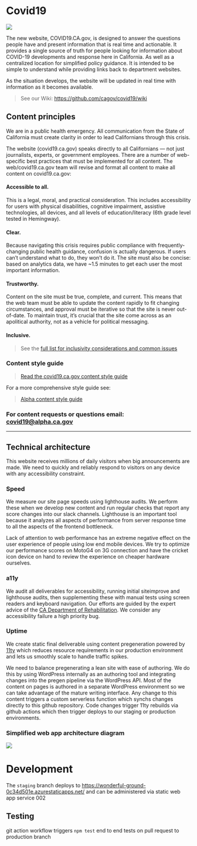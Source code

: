 # Covid19

<img src="https://calenterprise.vsrm.visualstudio.com/_apis/public/Release/badge/520e8f21-6c5d-44c8-b523-979e428a7123/1/4">

The new website, COVID19.CA.gov, is designed to answer the questions people have and present information that is real time and actionable. It provides a single source of  truth for people looking for information about COVID-19 developments and response here in California. As well as a centralized location for simplified policy guidance. It is intended to be simple to understand while providing links back to department websites. 

As the situation develops, the website will be updated in real time with information as it becomes available.

> See our Wiki: <a href="https://github.com/cagov/covid19/wiki">https://github.com/cagov/covid19/wiki</a>

## Content principles 
We are in a public health emergency. All communication from the State of California must create clarity in order to lead Californians through this crisis.

The website (covid19.ca.gov) speaks directly to all Californians — not just journalists, experts, or government employees. There are a number of web-specific best practices that must be implemented for all content. The web/covid19.ca.gov team will revise and format all content to make all content on covid19.ca.gov:

#### Accessible to all.
This is a legal, moral, and practical consideration. This includes accessibility for users with physical disabilities, cognitive impairment, assistive technologies, all devices, and all levels of education/literacy (6th grade level tested in Hemingway).

#### Clear. 
Because navigating this crisis requires public compliance with frequently-changing public health guidance, confusion is actually dangerous. If users can’t understand what to do, they won’t do it. The site must also be concise: based on analytics data, we have ~1.5 minutes to get each user the most important information.

#### Trustworthy. 
Content on the site must be true, complete, and current. This means that the web team must be able to update the content rapidly to fit changing circumstances, and approval must be iterative so that the site is never out-of-date. To maintain trust, it’s crucial that the site come across as an apolitical authority, not as a vehicle for political messaging.

#### Inclusive.

> See the <a href="https://docs.google.com/document/d/10Nz7sFJBlcOXNPhaw6ujjSFvv99xvid3kwBp58Up9Eo/edit#">full list for inclusivity considerations and common issues</a>

### Content style guide 

> <a href="https://docs.google.com/document/d/1txYjL0T2Qmi6Bn7UMtRyECNGbJpOzVQ5ALtqrVTOPOI/edit">Read the covid19.ca.gov content style guide</a>

For a more comprehensive style guide see:

> <a href="https://docs.google.com/document/d/1O5xf74pMzeGKIcMOx_dUooteSTVb2NwB9dze9D9T_fs/edit">Alpha content style guide</a>

### For content requests or questions email: covid19@alpha.ca.gov 

***

## Technical architecture

This website receives millions of daily visitors when big announcements are made. We need to quickly and reliably respond to visitors on any device with any accessibility constraint.

### Speed

We measure our site page speeds using lighthouse audits. We perform these when we develop new content and run regular checks that report any score changes into our slack channels. Lighthouse is an important tool because it analyzes all aspects of performance from server response time to all the aspects of the frontend bottleneck. 

Lack of attention to web performance has an extreme negative effect on the user experience of people using low end mobile devices. We try to optimize our performance scores on MotoG4 on 3G connection and have the cricket icon device on hand to review the experience on cheaper hardware ourselves.

### a11y

We audit all deliverables for accessibility, running initial siteimprove and lighthouse audits, then supplementing these with manual tests using screen readers and keyboard navigation. Our efforts are guided by the expert advice of the <a href="https://www.dor.ca.gov/">CA Department of Rehabilitation</a>. We consider any accessibility failure a high priority bug.

### Uptime

We create static final deliverable using content pregeneration powered by <a href="https://www.11ty.dev/">11ty</a> which reduces resource requirements in our production environment and lets us smoothly scale to handle traffic spikes.

We need to balance pregenerating a lean site with ease of authoring. We do this by using WordPress internally as an authoring tool and integrating changes into the pregen pipeline via the WordPress API. Most of the content on pages is authored in a separate WordPress environment so we can take advantage of the mature writing interface. Any change to this content triggers a custom serverless function which synchs changes directly to this github repository. Code changes trigger 11ty rebuilds via github actions which then trigger deploys to our staging or production environments.

### Simplified web app architecture diagram

<img src="src/img/webAppReferenceArchitecture.png">

# Development	

The ```staging``` branch deploys to <a href="https://wonderful-ground-0c34d501e.azurestaticapps.net/">https://wonderful-ground-0c34d501e.azurestaticapps.net/</a> and can be administered via <a hrev="https://portal.azure.com/#@digitalca.onmicrosoft.com/resource/subscriptions/9bdb8e29-156f-4fc9-a1fe-1bb6a915a4f0/resourceGroups/RG-GO-COVID19-D-001/providers/Microsoft.Web/staticSites/SWA-GO-COVID-D-002/environments">static web app service 002</a>

## Testing

git action workflow triggers ```npm test``` end to end tests on pull request to production branch
